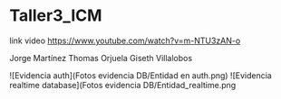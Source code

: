 # Taller3_ICM

link video https://www.youtube.com/watch?v=m-NTU3zAN-o

Jorge Martínez 
Thomas Orjuela
Giseth Villalobos

![Evidencia auth](Fotos evidencia DB/Entidad en auth.png)
![Evidencia realtime database](Fotos evidencia DB/Entidad_realtime.png
